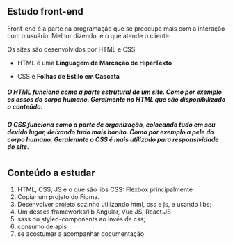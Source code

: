 # 
## Estudo front-end 
<p>Front-end é a parte na programação que se preocupa mais com a interação com o usuário. Melhor dizendo, é o que atende o cliente.</p>

<p>Os sites são desenvolvidos por HTML e CSS</p>

* <p>HTML é uma <strong>Linguagem de Marcação de HiperTexto</strong><p>
* <p>CSS é <strong>Folhas de Estilo em Cascata</strong></p>

<h5>O HTML funciona como a parte estrutural de um site. Como por exemplo os ossos do corpo humano. Geralmente no HTML que são disponibilizado o conteúdo.</h5>

<h5>O CSS funciona como a parte de organização, colocando tudo em seu devido lugar, deixando tudo mais bonito. Como por exemplo a pele do corpo humano. Geralemnte o CSS é mais utilizado para responsividade do site.</h5>

#

## Conteúdo a estudar 

1. HTML, CSS, JS e o que são libs
CSS: Flexbox principalmente 
2. Copiar um projeto do Figma.
3. Desenvolver projeto sozinho utilizando html, css e js, e usando libs;
4. Um desses frameworks/lib Angular, Vue.JS, React.JS
5. sass ou styled-components ao invés de css;
6. consumo de apis
7. se acostumar a acompanhar documentação

